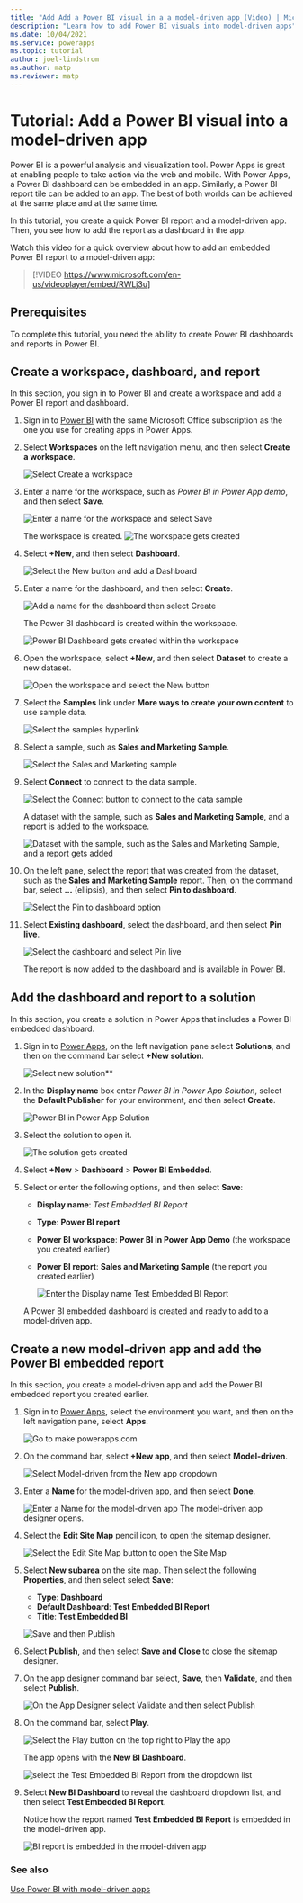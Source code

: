 ```yaml
---
title: "Add Add a Power BI visual in a a model-driven app (Video) | MicrosoftDocs"
description: "Learn how to add Power BI visuals into model-driven apps"
ms.date: 10/04/2021
ms.service: powerapps
ms.topic: tutorial
author: joel-lindstrom
ms.author: matp
ms.reviewer: matp
---
```


# Tutorial: Add a Power BI visual into a model-driven app

Power BI is a powerful analysis and visualization tool. Power Apps is great at enabling people to take action via the web and mobile. With Power Apps, a Power BI dashboard can be embedded in an app. Similarly, a Power BI report tile can be added to an app. The best of both worlds can be achieved at the same place and at the same time.

In this tutorial, you create a quick Power BI report and a model-driven app. Then, you see how to add the report as a dashboard in the app.

Watch this video for a quick overview about how to add an embedded Power BI report to a model-driven app:
> [!VIDEO https://www.microsoft.com/en-us/videoplayer/embed/RWLj3u]

## Prerequisites

To complete this tutorial, you need the ability to create Power BI dashboards and reports in Power BI.

## Create a workspace, dashboard, and report

In this section, you sign in to Power BI and create a workspace and add a Power BI report and dashboard.

1. Sign in to [Power BI](https://powerbi.microsoft.com) with the same Microsoft Office subscription as the one you use for creating apps in Power Apps.

1. Select **Workspaces** on the left navigation menu, and then select **Create a workspace**.

   ![Select Create a workspace](media/add-a-power-bi-visual-into-a-model-driven-app/create-a-new-workspace-2.png "Select Create a workspace")

1. Enter a name for the workspace, such as *Power BI in Power App demo*, and then select **Save**.

   ![Enter a name for the workspace and select Save](media/add-a-power-bi-visual-into-a-model-driven-app/create-a-new-workspace-3.png "Enter a name for the workspace and select Save")

   The workspace is created. 
   ![The workspace gets created](media/add-a-power-bi-visual-into-a-model-driven-app/create-a-new-workspace-4.png "The workspace gets created")

1. Select **+New**, and then select **Dashboard**.

   ![Select the New button and add a Dashboard](media/add-a-power-bi-visual-into-a-model-driven-app/create-a-new-workspace-5.png "Select the New button and add a Dashboard")

1. Enter a name for the dashboard, and then select **Create**.

   ![Add a name for the dashboard then select Create](media/add-a-power-bi-visual-into-a-model-driven-app/create-a-new-workspace-6.png "Add a name for the dashboard then select Create")

   The Power BI dashboard is created within the workspace.

   ![Power BI Dashboard gets created within the workspace](media/add-a-power-bi-visual-into-a-model-driven-app/create-a-new-workspace-7.png "Power BI Dashboard gets created within the workspace")

1. Open the workspace, select **+New**, and then select **Dataset** to create a new dataset.

   ![Open the workspace and select the New button](media/add-a-power-bi-visual-into-a-model-driven-app/create-a-new-workspace-8.png "Open the workspace and select the New button")

1. Select the **Samples** link under **More ways to create your own content** to use sample data.

   ![Select the samples hyperlink](media/add-a-power-bi-visual-into-a-model-driven-app/create-a-new-workspace-9.png "Select the Samples hyperlink")

1. Select a sample, such as **Sales and Marketing Sample**.

   ![Select the Sales and Marketing sample](media/add-a-power-bi-visual-into-a-model-driven-app/create-a-new-workspace-10.png "Select the Sales and Marketing sample")

1. Select **Connect** to connect to the data sample.

   ![Select the Connect button to connect to the data sample](media/add-a-power-bi-visual-into-a-model-driven-app/create-a-new-workspace-11.png "Select the Connect button to connect to the data sample")

      A dataset with the sample, such as **Sales and Marketing Sample**, and a report is added to the workspace.

      ![Dataset with the sample, such as the Sales and Marketing Sample, and a report gets added](media/add-a-power-bi-visual-into-a-model-driven-app/create-a-new-workspace-12.png "Dataset with the Sales and Marketing sample and a report gets added")

1. On the left pane, select the report that was created from the dataset, such as the **Sales and Marketing Sample** report. Then, on the command bar, select **...** (ellipsis), and then select **Pin to dashboard**.

   ![Select the Pin to dashboard option](media/add-a-power-bi-visual-into-a-model-driven-app/create-a-new-workspace-13.png "Select the Pin to dashboard option")

1. Select **Existing dashboard**, select the dashboard, and then select **Pin live**.

   ![Select the dashboard and select Pin live](media/add-a-power-bi-visual-into-a-model-driven-app/create-a-new-workspace-14.png "Select the dashboard and select Pin live")

   The report is now added to the dashboard and is available in Power BI.

## Add the dashboard and report to a solution

In this section, you create a solution in Power Apps that includes a Power BI embedded dashboard.

1. Sign in to [Power Apps](https://make.powerapps.com?utm_source=padocs&utm_medium=linkinadoc&utm_campaign=referralsfromdoc), on the left navigation pane select **Solutions**, and then on the command bar select **+New solution**.

   ![Select new solution**](media/add-a-power-bi-visual-into-a-model-driven-app/add-the-dashboard-and-report-to-a-solution-1.png "Select new solution")

1. In the **Display name** box enter *Power BI in Power App Solution*, select the
    **Default Publisher** for your environment, and then select **Create**.

   ![Power BI in Power App Solution](media/add-a-power-bi-visual-into-a-model-driven-app/add-the-dashboard-and-report-to-a-solution-2.png "Power BI in Power App Solution")

1. Select the solution to open it.

   ![The solution gets created](media/add-a-power-bi-visual-into-a-model-driven-app/add-the-dashboard-and-report-to-a-solution-3.png "The solution gets created")

1. Select **+New** > **Dashboard** > **Power BI Embedded**.

   <!-- The UI in this screenshot doesn't have the option to select a PBI Embedded dashboard.  ![Select New Dashboard Power BI Embedded](media/add-a-power-bi-visual-into-a-model-driven-app/add-the-dashboard-and-report-to-a-solution-4.png "Select New Dashboard Power BI Embedded")  -->

1. Select or enter the following options, and then select **Save**:
   - **Display name**: *Test Embedded BI Report*
   - **Type**: **Power BI report**
   - **Power BI workspace**: **Power BI in Power App Demo** (the workspace you created earlier)
   - **Power BI report**: **Sales and Marketing Sample** (the report you created earlier)

     ![Enter the Display name Test Embedded BI Report](media/add-a-power-bi-visual-into-a-model-driven-app/add-the-dashboard-and-report-to-a-solution-5.png "Enter the Display name Test Embedded BI Report")
   
   A Power BI embedded dashboard is created and ready to add to a model-driven app.

## Create a new model-driven app and add the Power BI embedded report

In this section, you create a model-driven app and add the Power BI embedded report you created earlier.

1. Sign in to [Power Apps](https://make.powerapps.com?utm_source=padocs&utm_medium=linkinadoc&utm_campaign=referralsfromdoc), select the environment you want, and then on the left navigation pane, select **Apps**.

   ![Go to make.powerapps.com](media/add-a-power-bi-visual-into-a-model-driven-app/create-a-new-model-driven-app-1.png "Go to make.powerapps.com")

1. On the command bar, select **+New app**, and then select **Model-driven**.

   ![Select Model-driven from the New app dropdown](media/add-a-power-bi-visual-into-a-model-driven-app/create-a-new-model-driven-app-2.png "Select Model-driven from the New app dropdown")

1. Enter a **Name** for the model-driven app, and then select **Done**.

   ![Enter a Name for the model-driven app](media/add-a-power-bi-visual-into-a-model-driven-app/create-a-new-model-driven-app-3.png "Enter a Name for the model-driven app")
   The model-driven app designer opens.
1. Select the **Edit Site Map** pencil icon, to open the sitemap designer.

   ![Select the Edit Site Map button to open the Site Map](media/add-a-power-bi-visual-into-a-model-driven-app/create-a-new-model-driven-app-4.png "Select the Edit Site Map button to open the Site Map")

1. Select **New subarea** on the site map. Then select the following **Properties**, and then select select **Save**:
   - **Type**: **Dashboard**
   - **Default Dashboard**: **Test Embedded BI Report**
   - **Title**: **Test Embedded BI**

    ![Save and then Publish](media/add-a-power-bi-visual-into-a-model-driven-app/create-a-new-model-driven-app-5.png "Save and then Publish")

1. Select **Publish**, and then select **Save and Close** to close the sitemap designer.
1. On the app designer command bar select, **Save**, then **Validate**, and then select **Publish**.

   ![On the App Designer select Validate and then select Publish](media/add-a-power-bi-visual-into-a-model-driven-app/create-a-new-model-driven-app-6.png "On the App Designer select Validate and then select Publish")

1. On the command bar, select **Play**.

   ![Select the Play button on the top right to Play the app](media/add-a-power-bi-visual-into-a-model-driven-app/create-a-new-model-driven-app-7.png "Select the Play button on the top right to Play the app")

   The app opens with the **New BI Dashboard**.

   ![select the Test Embedded BI Report from the dropdown list](media/add-a-power-bi-visual-into-a-model-driven-app/create-a-new-model-driven-app-8.png "select the Test Embedded BI Report from the dropdown")

1. Select  **New BI Dashboard** to reveal the dashboard dropdown list, and then select **Test Embedded BI Report**.
  
   Notice how the report named **Test Embedded BI Report** is embedded in the model-driven app.

   ![BI report is embedded in the model-driven app](media/add-a-power-bi-visual-into-a-model-driven-app/create-a-new-model-driven-app-9.png "BI report is embedded in the model-driven app")

### See also
[Use Power BI with model-driven apps](use-power-bi.md)